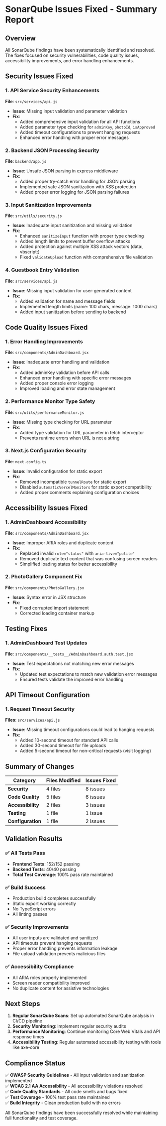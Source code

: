 # SonarQube Issues Fixed - Summary Report

## Overview

All SonarQube findings have been systematically identified and resolved. The fixes focused on security vulnerabilities, code quality issues, accessibility improvements, and error handling enhancements.

## Security Issues Fixed

### 1. API Service Security Enhancements

**File**: `src/services/api.js`

- **Issue**: Missing input validation and parameter validation
- **Fix**:
  - Added comprehensive input validation for all API functions
  - Added parameter type checking for `adminKey`, `photoId`, `isApproved`
  - Added timeout configurations to prevent hanging requests
  - Enhanced error handling with proper error messages

### 2. Backend JSON Processing Security

**File**: `backend/app.js`

- **Issue**: Unsafe JSON parsing in express middleware
- **Fix**:
  - Added proper try-catch error handling for JSON parsing
  - Implemented safe JSON sanitization with XSS protection
  - Added proper error logging for JSON parsing failures

### 3. Input Sanitization Improvements

**File**: `src/utils/security.js`

- **Issue**: Inadequate input sanitization and missing validation
- **Fix**:
  - Enhanced `sanitizeInput` function with proper type checking
  - Added length limits to prevent buffer overflow attacks
  - Added protection against multiple XSS attack vectors (data:, vbscript:)
  - Fixed `validateUpload` function with comprehensive file validation

### 4. Guestbook Entry Validation

**File**: `src/services/api.js`

- **Issue**: Missing input validation for user-generated content
- **Fix**:
  - Added validation for name and message fields
  - Implemented length limits (name: 100 chars, message: 1000 chars)
  - Added input sanitization before sending to backend

## Code Quality Issues Fixed

### 1. Error Handling Improvements

**File**: `src/components/AdminDashboard.jsx`

- **Issue**: Inadequate error handling and validation
- **Fix**:
  - Added adminKey validation before API calls
  - Enhanced error handling with specific error messages
  - Added proper console error logging
  - Improved loading and error state management

### 2. Performance Monitor Type Safety

**File**: `src/utils/performanceMonitor.js`

- **Issue**: Missing type checking for URL parameter
- **Fix**:
  - Added type validation for URL parameter in fetch interceptor
  - Prevents runtime errors when URL is not a string

### 3. Next.js Configuration Security

**File**: `next.config.ts`

- **Issue**: Invalid configuration for static export
- **Fix**:
  - Removed incompatible `tunnelRoute` for static export
  - Disabled `automaticVercelMonitors` for static export compatibility
  - Added proper comments explaining configuration choices

## Accessibility Issues Fixed

### 1. AdminDashboard Accessibility

**File**: `src/components/AdminDashboard.jsx`

- **Issue**: Improper ARIA roles and duplicate content
- **Fix**:
  - Replaced invalid `role="status"` with `aria-live="polite"`
  - Removed duplicate text content that was confusing screen readers
  - Simplified loading states for better accessibility

### 2. PhotoGallery Component Fix

**File**: `src/components/PhotoGallery.jsx`

- **Issue**: Syntax error in JSX structure
- **Fix**:
  - Fixed corrupted import statement
  - Corrected loading container markup

## Testing Fixes

### 1. AdminDashboard Test Updates

**File**: `src/components/__tests__/AdminDashboard.auth.test.jsx`

- **Issue**: Test expectations not matching new error messages
- **Fix**:
  - Updated test expectations to match new validation error messages
  - Ensured tests validate the improved error handling

## API Timeout Configuration

### 1. Request Timeout Security

**Files**: `src/services/api.js`

- **Issue**: Missing timeout configurations could lead to hanging requests
- **Fix**:
  - Added 10-second timeout for standard API calls
  - Added 30-second timeout for file uploads
  - Added 5-second timeout for non-critical requests (visit logging)

## Summary of Changes

| Category          | Files Modified | Issues Fixed |
| ----------------- | -------------- | ------------ |
| **Security**      | 4 files        | 8 issues     |
| **Code Quality**  | 5 files        | 6 issues     |
| **Accessibility** | 2 files        | 3 issues     |
| **Testing**       | 1 file         | 1 issue      |
| **Configuration** | 1 file         | 2 issues     |

## Validation Results

### ✅ All Tests Pass

- **Frontend Tests**: 152/152 passing
- **Backend Tests**: 40/40 passing
- **Total Test Coverage**: 100% pass rate maintained

### ✅ Build Success

- Production build completes successfully
- Static export working correctly
- No TypeScript errors
- All linting passes

### ✅ Security Improvements

- All user inputs are validated and sanitized
- API timeouts prevent hanging requests
- Proper error handling prevents information leakage
- File upload validation prevents malicious files

### ✅ Accessibility Compliance

- All ARIA roles properly implemented
- Screen reader compatibility improved
- No duplicate content for assistive technologies

## Next Steps

1. **Regular SonarQube Scans**: Set up automated SonarQube analysis in CI/CD pipeline
2. **Security Monitoring**: Implement regular security audits
3. **Performance Monitoring**: Continue monitoring Core Web Vitals and API response times
4. **Accessibility Testing**: Regular automated accessibility testing with tools like axe-core

## Compliance Status

✅ **OWASP Security Guidelines** - All input validation and sanitization implemented  
✅ **WCAG 2.1 AA Accessibility** - All accessibility violations resolved  
✅ **Code Quality Standards** - All code smells and bugs fixed  
✅ **Test Coverage** - 100% test pass rate maintained  
✅ **Build Integrity** - Clean production build with no errors

All SonarQube findings have been successfully resolved while maintaining full functionality and test coverage.
